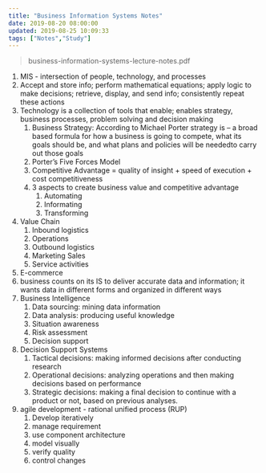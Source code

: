 ```yaml
---
title: "Business Information Systems Notes"
date: 2019-08-20 08:00:00
updated: 2019-08-25 10:09:33
tags: ["Notes","Study"]
---
```


> business-information-systems-lecture-notes.pdf

1. MIS - intersection of people, technology, and processes
2. Accept and store info; perform mathematical equations; apply logic to make decisions; retrieve, display, and send info; consistently repeat these actions
3. Technology is a collection of tools that enable; enables strategy, business processes, problem solving and decision making
   1. Business Strategy: According to Michael Porter strategy is – a broad based formula for how a business is going to compete, what its goals should be, and what plans and policies will be neededto carry out those goals
   2. Porter’s Five Forces Model
   3. Competitive Advantage = quality of insight + speed of execution + cost competitiveness
   4. 3 aspects to create business value and competitive advantage
      1. Automating
      2. Informating
      3. Transforming
4. Value Chain
   1. Inbound logistics
   2. Operations
   3. Outbound logistics
   4. Marketing Sales
   5. Service activities
5. E-commerce
6. business counts on its IS to deliver accurate data and information; it wants data in different forms and organized in different ways
7. Business Intelligence
   1. Data sourcing: mining data information
   2. Data analysis: producing useful knowledge
   3. Situation awareness
   4. Risk assessment
   5. Decision support
8. Decision Support Systems
   1. Tactical decisions: making informed decisions after conducting research
   2. Operational decisions: analyzing operations and then making decisions based on performance
   3. Strategic decisions: making a final decision to continue with a product or not, based on previous analyses.
9. agile development - rational unified process (RUP)
   1. Develop iteratively
   2. manage requirement
   3. use component architecture
   4. model visually
   5. verify quality
   6. control changes
